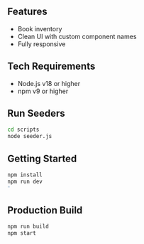 ## Features
- Book inventory
- Clean UI with custom component names
- Fully responsive

## Tech Requirements
- Node.js v18 or higher
- npm v9 or higher

## Run Seeders
```bash
cd scripts
node seeder.js
```


## Getting Started
```bash
npm install
npm run dev
'
```

## Production Build
```bash
npm run build
npm start
```

